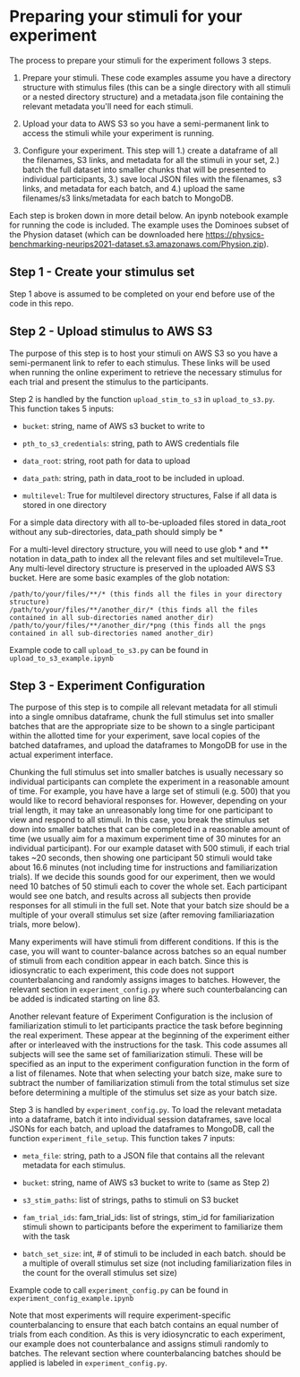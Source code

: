 
# Preparing your stimuli for your experiment
The process to prepare your stimuli for the experiment follows 3 steps.

1. Prepare your stimuli. These code examples assume you have a directory structure with stimulus files (this can be a single directory with all stimuli or a nested directory structure) and a metadata.json file containing the relevant metadata you'll need for each stimuli.

2. Upload your data to AWS S3 so you have a semi-permanent link to access the stimuli while your experiment is running.

3. Configure your experiment. This step will 1.) create a dataframe of all the filenames, S3 links, and metadata for all the stimuli in your set, 2.) batch the full dataset into smaller chunks that will be presented to individual participants, 3.) save local JSON files with the filenames, s3 links, and metadata for each batch, and 4.) upload the same filenames/s3 links/metadata for each batch to MongoDB.

Each step is broken down in more detail below. An ipynb notebook example for running the code is included. The example uses the Dominoes subset of the Physion dataset (which can be downloaded here https://physics-benchmarking-neurips2021-dataset.s3.amazonaws.com/Physion.zip).

## Step 1 - Create your stimulus set
Step 1 above is assumed to be completed on your end before use of the code in this repo.

## Step 2 - Upload stimulus to AWS S3
The purpose of this step is to host your stimuli on AWS S3 so you have a semi-permanent link to refer to each stimulus. These links will be used when running the online experiment to retrieve the necessary stimulus for each trial and present the stimulus to the participants. 

Step 2 is handled by the function `upload_stim_to_s3` in `upload_to_s3.py`. This function takes 5 inputs:
- `bucket`: string, name of AWS s3 bucket to write to

- `pth_to_s3_credentials`: string, path to AWS credentials file

- `data_root`: string, root path for data to upload

- `data_path`: string, path in data_root to be included in upload.

- `multilevel`: True for multilevel directory structures, False if all data is stored in one directory

For a simple data directory with all to-be-uploaded files stored in data_root without any sub-directories, data_path should simply be *
    
For a multi-level directory structure, you will need to use glob * and ** notation in data_path to index all the relevant files and set multilevel=True. Any multi-level directory structure is preserved in the uploaded AWS S3 bucket.  Here are some basic examples of the glob notation:

    /path/to/your/files/**/* (this finds all the files in your directory structure)
    /path/to/your/files/**/another_dir/* (this finds all the files contained in all sub-directories named another_dir)
    /path/to/your/files/**/another_dir/*png (this finds all the pngs contained in all sub-directories named another_dir)

Example code to call `upload_to_s3.py` can be found in `upload_to_s3_example.ipynb`

## Step 3 - Experiment Configuration
The purpose of this step is to compile all relevant metadata for all stimuli into a single omnibus dataframe, chunk the full stimulus set into smaller batches that are the appropriate size to be shown to a single participant within the allotted time for your experiment, save local copies of the batched dataframes, and upload the dataframes to MongoDB for use in the actual experiment interface.

Chunking the full stimulus set into smaller batches is usually necessary so individual participants can complete the experiment in a reasonable amount of time. For example, you have have a large set of stimuli (e.g. 500) that you would like to record behavioral responses for. However, depending on your trial length, it may take an unreasonably long time for one participant to view and respond to all stimuli. In this case, you break the stimulus set down into smaller batches that can be completed in a reasonable amount of time (we usually aim for a maximum experiment time of 30 minutes for an individual participant). For our example dataset with 500 stimuli, if each trial takes ~20 seconds, then showing one participant 50 stimuli would take about 16.6 minutes (not including time for instructions and familiarization trials). If we decide this sounds good for our experiment, then we would need 10 batches of 50 stimuli each to cover the whole set. Each participant would see one batch, and results across all subjects then provide responses for all stimuli in the full set. Note that your batch size should be a multiple of your overall stimulus set size (after removing familiariazation trials, more below).

Many experiments will have stimuli from different conditions. If this is the case, you will want to counter-balance across batches so an equal number of stimuli from each condition appear in each batch. Since this is idiosyncratic to each experiment, this code does not support counterbalancing and randomly assigns images to batches. However, the relevant section in `experiment_config.py` where such counterbalancing can be added is indicated starting on line 83.

Another relevant feature of Experiment Configuration is the inclusion of familiarization stimuli to let participants practice the task before beginning the real experiment. These appear at the beginning of the experiment either after or interleaved with the instructions for the task. This code assumes all subjects will see the same set of familiarization stimuli. These will be specified as an input to the experiment configuration function in the form of a list of filenames. Note that when selecting your batch size, make sure to subtract the number of familiarization stimuli from the total stimulus set size before determining a multiple of the stimulus set size as your batch size.

Step 3 is handled by `experiment_config.py`. To load the relevant metadata into a dataframe, batch it into individual session dataframes, save local JSONs for each batch, and upload the dataframes to MongoDB, call the function `experiment_file_setup`. This function takes 7 inputs:

- `meta_file`: string, path to a JSON file that contains all the relevant metadata for each stimulus.

- `bucket`: string, name of AWS s3 bucket to write to (same as Step 2)

- `s3_stim_paths`: list of strings, paths to stimuli on S3 bucket
    
- `fam_trial_ids`: fam_trial_ids: list of strings, stim_id for familiarization stimuli shown to participants before the experiment to familiarize them with the task

- `batch_set_size`: int, # of stimuli to be included in each batch. should be a multiple of overall stimulus set size (not including familiarization files in the count for the overall stimulus set size)
    
Example code to call `experiment_config.py` can be found in `experiment_config_example.ipynb` 

Note that most experiments will require experiment-specific counterbalancing to ensure that each batch contains an equal number of trials from each condition. As this is very idiosyncratic to each experiment, our example does not counterbalance and assigns stimuli randomly to batches. The relevant section where counterbalancing batches should be applied is labeled in `experiment_config.py`.
